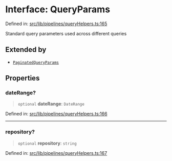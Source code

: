 # Interface: QueryParams

Defined in: [src/lib/pipelines/queryHelpers.ts:165](https://github.com/elizaOS/elizaos.github.io/blob/4810f50019028b92f4f2a0ac31323fd787c7f288/src/lib/pipelines/queryHelpers.ts#L165)

Standard query parameters used across different queries

## Extended by

- [`PaginatedQueryParams`](PaginatedQueryParams.md)

## Properties

### dateRange?

> `optional` **dateRange**: `DateRange`

Defined in: [src/lib/pipelines/queryHelpers.ts:166](https://github.com/elizaOS/elizaos.github.io/blob/4810f50019028b92f4f2a0ac31323fd787c7f288/src/lib/pipelines/queryHelpers.ts#L166)

---

### repository?

> `optional` **repository**: `string`

Defined in: [src/lib/pipelines/queryHelpers.ts:167](https://github.com/elizaOS/elizaos.github.io/blob/4810f50019028b92f4f2a0ac31323fd787c7f288/src/lib/pipelines/queryHelpers.ts#L167)
